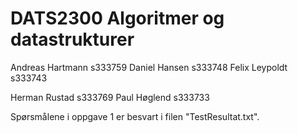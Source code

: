 # DATS2300 Algoritmer og datastrukturer
Andreas Hartmann s333759 
Daniel Hansen s333748
Felix Leypoldt s333743

Herman Rustad s333769
Paul Høglend s333733


Spørsmålene i oppgave 1 er besvart i filen "TestResultat.txt".